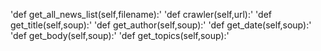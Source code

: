 'def get_all_news_list(self,filename):'
'def crawler(self,url):'
'def get_title(self,soup):'
'def get_author(self,soup):'
'def get_date(self,soup):'
'def get_body(self,soup):'
'def get_topics(self,soup):'
